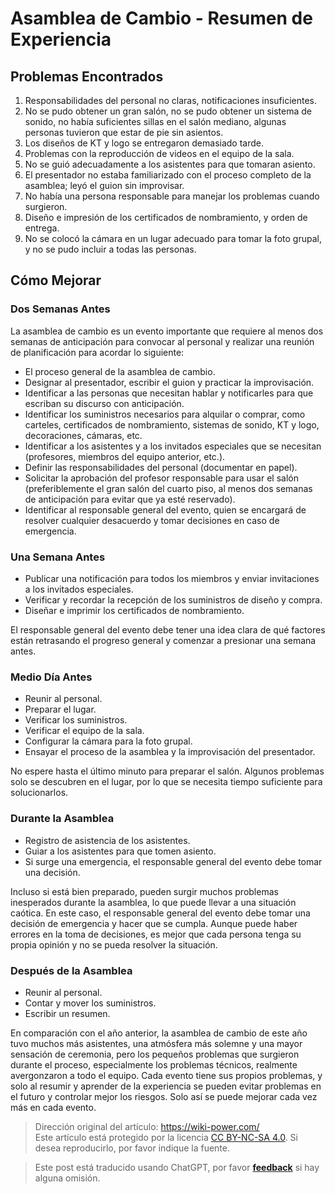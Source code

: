 # Asamblea de Cambio - Resumen de Experiencia

## Problemas Encontrados

1. Responsabilidades del personal no claras, notificaciones insuficientes.
2. No se pudo obtener un gran salón, no se pudo obtener un sistema de sonido, no había suficientes sillas en el salón mediano, algunas personas tuvieron que estar de pie sin asientos.
3. Los diseños de KT y logo se entregaron demasiado tarde.
4. Problemas con la reproducción de videos en el equipo de la sala.
5. No se guió adecuadamente a los asistentes para que tomaran asiento.
6. El presentador no estaba familiarizado con el proceso completo de la asamblea; leyó el guion sin improvisar.
7. No había una persona responsable para manejar los problemas cuando surgieron.
8. Diseño e impresión de los certificados de nombramiento, y orden de entrega.
9. No se colocó la cámara en un lugar adecuado para tomar la foto grupal, y no se pudo incluir a todas las personas.

## Cómo Mejorar

### Dos Semanas Antes

La asamblea de cambio es un evento importante que requiere al menos dos semanas de anticipación para convocar al personal y realizar una reunión de planificación para acordar lo siguiente:

- El proceso general de la asamblea de cambio.
- Designar al presentador, escribir el guion y practicar la improvisación.
- Identificar a las personas que necesitan hablar y notificarles para que escriban su discurso con anticipación.
- Identificar los suministros necesarios para alquilar o comprar, como carteles, certificados de nombramiento, sistemas de sonido, KT y logo, decoraciones, cámaras, etc.
- Identificar a los asistentes y a los invitados especiales que se necesitan (profesores, miembros del equipo anterior, etc.).
- Definir las responsabilidades del personal (documentar en papel).
- Solicitar la aprobación del profesor responsable para usar el salón (preferiblemente el gran salón del cuarto piso, al menos dos semanas de anticipación para evitar que ya esté reservado).
- Identificar al responsable general del evento, quien se encargará de resolver cualquier desacuerdo y tomar decisiones en caso de emergencia.

### Una Semana Antes

- Publicar una notificación para todos los miembros y enviar invitaciones a los invitados especiales.
- Verificar y recordar la recepción de los suministros de diseño y compra.
- Diseñar e imprimir los certificados de nombramiento.

El responsable general del evento debe tener una idea clara de qué factores están retrasando el progreso general y comenzar a presionar una semana antes.

### Medio Día Antes

- Reunir al personal.
- Preparar el lugar.
- Verificar los suministros.
- Verificar el equipo de la sala.
- Configurar la cámara para la foto grupal.
- Ensayar el proceso de la asamblea y la improvisación del presentador.

No espere hasta el último minuto para preparar el salón. Algunos problemas solo se descubren en el lugar, por lo que se necesita tiempo suficiente para solucionarlos.

### Durante la Asamblea

- Registro de asistencia de los asistentes.
- Guiar a los asistentes para que tomen asiento.
- Si surge una emergencia, el responsable general del evento debe tomar una decisión.

Incluso si está bien preparado, pueden surgir muchos problemas inesperados durante la asamblea, lo que puede llevar a una situación caótica. En este caso, el responsable general del evento debe tomar una decisión de emergencia y hacer que se cumpla. Aunque puede haber errores en la toma de decisiones, es mejor que cada persona tenga su propia opinión y no se pueda resolver la situación.

### Después de la Asamblea

- Reunir al personal.
- Contar y mover los suministros.
- Escribir un resumen.

En comparación con el año anterior, la asamblea de cambio de este año tuvo muchos más asistentes, una atmósfera más solemne y una mayor sensación de ceremonia, pero los pequeños problemas que surgieron durante el proceso, especialmente los problemas técnicos, realmente avergonzaron a todo el equipo. Cada evento tiene sus propios problemas, y solo al resumir y aprender de la experiencia se pueden evitar problemas en el futuro y controlar mejor los riesgos. Solo así se puede mejorar cada vez más en cada evento. 

> Dirección original del artículo: <https://wiki-power.com/>  
> Este artículo está protegido por la licencia [CC BY-NC-SA 4.0](https://creativecommons.org/licenses/by/4.0/deed.zh). Si desea reproducirlo, por favor indique la fuente.

> Este post está traducido usando ChatGPT, por favor [**feedback**](https://github.com/linyuxuanlin/Wiki_MkDocs/issues/new) si hay alguna omisión.